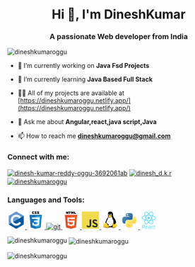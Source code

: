 <h1 align="center">Hi 👋, I'm DineshKumar</h1>
<h3 align="center">A passionate Web developer from India</h3>

<p align="left"> <img src="https://komarev.com/ghpvc/?username=dineshkumaroggu&label=Profile%20views&color=0e75b6&style=flat" alt="dineshkumaroggu" /> </p>

- 🔭 I’m currently working on **Java Fsd Projects**

- 🌱 I’m currently learning **Java Based Full Stack**

- 👨‍💻 All of my projects are available at [https://dineshkumaroggu.netlify.app/](https://dineshkumaroggu.netlify.app/)

- 💬 Ask me about **Angular,react,java script,Java**

- 📫 How to reach me **dineshkumaroggu@gmail.com**

<h3 align="left">Connect with me:</h3>
<p align="left">
<a href="https://linkedin.com/in/dinesh-kumar-reddy-oggu-3692061ab" target="blank"><img align="center" src="https://raw.githubusercontent.com/rahuldkjain/github-profile-readme-generator/master/src/images/icons/Social/linked-in-alt.svg" alt="dinesh-kumar-reddy-oggu-3692061ab" height="30" width="40" /></a>
<a href="https://instagram.com/dinesh_d.k.r" target="blank"><img align="center" src="https://raw.githubusercontent.com/rahuldkjain/github-profile-readme-generator/master/src/images/icons/Social/instagram.svg" alt="dinesh_d.k.r" height="30" width="40" /></a>
<a href="https://www.hackerrank.com/dineshkumaroggu" target="blank"><img align="center" src="https://raw.githubusercontent.com/rahuldkjain/github-profile-readme-generator/master/src/images/icons/Social/hackerrank.svg" alt="dineshkumaroggu" height="30" width="40" /></a>
</p>

<h3 align="left">Languages and Tools:</h3>
<p align="left"> <a href="https://www.cprogramming.com/" target="_blank"> <img src="https://raw.githubusercontent.com/devicons/devicon/master/icons/c/c-original.svg" alt="c" width="40" height="40"/> </a> <a href="https://www.w3schools.com/css/" target="_blank"> <img src="https://raw.githubusercontent.com/devicons/devicon/master/icons/css3/css3-original-wordmark.svg" alt="css3" width="40" height="40"/> </a> <a href="https://git-scm.com/" target="_blank"> <img src="https://www.vectorlogo.zone/logos/git-scm/git-scm-icon.svg" alt="git" width="40" height="40"/> </a> <a href="https://www.w3.org/html/" target="_blank"> <img src="https://raw.githubusercontent.com/devicons/devicon/master/icons/html5/html5-original-wordmark.svg" alt="html5" width="40" height="40"/> </a> <a href="https://developer.mozilla.org/en-US/docs/Web/JavaScript" target="_blank"> <img src="https://raw.githubusercontent.com/devicons/devicon/master/icons/javascript/javascript-original.svg" alt="javascript" width="40" height="40"/> </a> <a href="https://www.linux.org/" target="_blank"> <img src="https://raw.githubusercontent.com/devicons/devicon/master/icons/linux/linux-original.svg" alt="linux" width="40" height="40"/> </a> <a href="https://www.python.org" target="_blank"> <img src="https://raw.githubusercontent.com/devicons/devicon/master/icons/python/python-original.svg" alt="python" width="40" height="40"/> </a> <a href="https://reactjs.org/" target="_blank"> <img src="https://raw.githubusercontent.com/devicons/devicon/master/icons/react/react-original-wordmark.svg" alt="react" width="40" height="40"/> </a> </p>

<p><img align="left" src="https://github-readme-stats.vercel.app/api/top-langs?username=dineshkumaroggu&show_icons=true&locale=en&layout=compact&theme=dark" alt="dineshkumaroggu" /></p>

<p>&nbsp;<img align="center" src="https://github-readme-stats.vercel.app/api?username=dineshkumaroggu&show_icons=true&locale=en&theme=dark" alt="dineshkumaroggu" /></p>

<p><img align="center" src="https://github-readme-streak-stats.herokuapp.com/?user=dineshkumaroggu&theme=dark" alt="dineshkumaroggu" /></p>

